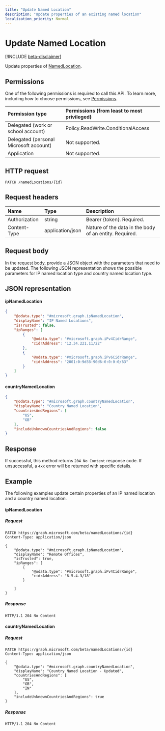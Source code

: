 ```yaml
---
title: "Update Named Location"
description: "Update properties of an existing named location"
localization_priority: Normal
---
```


# Update Named Location

[!INCLUDE [beta-disclaimer](../../includes/beta-disclaimer.md)]

Update properties of [NamedLocation](../resources/NamedLocation.md).

## Permissions
One of the following permissions is required to call this API. To learn more, including how to choose permissions, see [Permissions](/graph/permissions-reference).

|Permission type      | Permissions (from least to most privileged)              |
|:--------------------|:---------------------------------------------------------|
|Delegated (work or school account) | Policy.ReadWrite.ConditionalAccess    |
|Delegated (personal Microsoft account) | Not supported.    |
|Application | Not supported. |

## HTTP request

```http
PATCH /namedLocations/{id}
```

## Request headers
| Name       | Type | Description|
|:---------------|:--------|:----------|
| Authorization  | string  | Bearer {token}. Required. |
| Content-Type | application/json  | Nature of the data in the body of an entity. Required. |

## Request body
In the request body, provide a JSON object with the parameters that need to be updated. The following JSON representation shows the possible parameters for IP named location type and country named location type.

## JSON representation

#### ipNamedLocation

```json
{
    "@odata.type": "#microsoft.graph.ipNamedLocation",
    "displayName": "IP Named Locations",
    "isTrusted": false,
    "ipRanges": [
        {
            "@odata.type": "#microsoft.graph.iPv4CidrRange",
            "cidrAddress": "12.34.221.11/22"
        },
        {
            "@odata.type": "#microsoft.graph.iPv6CidrRange",
            "cidrAddress": "2001:0:9d38:90d6:0:0:0:0/63"
        }
    ]
}
```

#### countryNamedLocation

```json
{
    "@odata.type": "#microsoft.graph.countryNamedLocation",
    "displayName": "Country Named Location",
    "countriesAndRegions": [
        "US",
        "GB"
    ],
    "includeUnknownCountriesAndRegions": false
}
```

## Response

If successful, this method returns `204 No Content` response code. If unsuccessful, a `4xx` error will be returned with specific details.

## Example
The following examples update certain properties of an IP named location and a country named location.

#### ipNamedLocation

##### Request

```http
PATCH https://graph.microsoft.com/beta/namedLocations/{id}
Content-Type: application/json

{
    "@odata.type": "#microsoft.graph.ipNamedLocation",
    "displayName": "Remote Offices",
    "isTrusted": true,
    "ipRanges": [
        {
            "@odata.type": "#microsoft.graph.iPv4CidrRange",
            "cidrAddress": "6.5.4.3/18"
        }

    ]
}
```
##### Response

```http
HTTP/1.1 204 No Content
```

#### countryNamedLocation

##### Request

```http
PATCH https://graph.microsoft.com/beta/namedLocations/{id}
Content-Type: application/json

{
    "@odata.type": "#microsoft.graph.countryNamedLocation",
    "displayName": "Country Named Location - Updated",
    "countriesAndRegions": [
        "US",
        "GB",
        "IN"
    ],
    "includeUnknownCountriesAndRegions": true
}
```

##### Response

```http
HTTP/1.1 204 No Content
```
